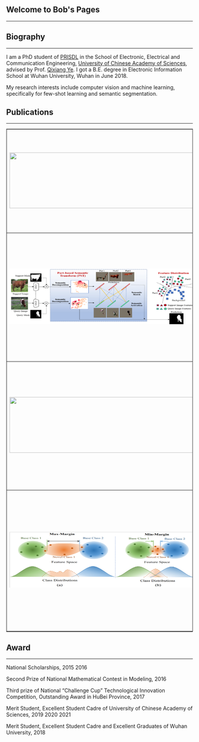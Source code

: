 ## Welcome to Bob's Pages
---

## Biography
---
I am a PhD student of [PRISDL](https://ucassdl.cn/) in the School of Electronic, Electrical and Communication Engineering, [University of Chinese Academy of Sciences](http://english.ucas.ac.cn/), advised by Prof. [Qixiang Ye](http://people.ucas.ac.cn/~0007279?language=en). I got a B.E. degree in Electronic Information School at Wuhan University, Wuhan in June 2018.

My research interests include computer vision and machine learning, specifically for few-shot learning and semantic segmentation.

## Publications
---
<table border="1">
<tr>
<td><img src="/PMMs.png"  height="150" width="500"></td>
<td><b>Boyu Yang</b>, Chang Liu, Bohao Li, Jianbin Jiao and Qixiang Ye, 
<b>"Prototype Mixture Models for Few-shot Semantic Segmentation"</b>, 
European Conference on Computer Vision (ECCV), 2020 <a href="https://www.ecva.net/papers/eccv_2020/papers_ECCV/papers/123530749.pdf">[PDF]</a> <a href="https://github.com/Yang-Bob/PMMs">[Code]</a> </td>
</tr>
<tr>
<td><img src="/PST.png"  height="150" width="500"></td>
<td><b>Boyu Yang</b>, Fang Wan, Chang Liu, Bohao Li, Xiangyang Ji and Qixiang Ye, 
<b>"Part-Based Semantic Transform for Few-Shot Semantic Segmentation"</b>, 
IEEE Transactions on Neural Networks and Learning Systems (TNNLS), 2021 <a href="https://ieeexplore.ieee.org/document/9448305">[PDF]</a> <a href="https://github.com/Yang-Bob/PST">[Code]</a> </td>
</tr>
<tr>
<td><img src="/DST.png"  height="150" width="500"></td>
<td><b>Boyu Yang</b>, Mingbao Lin, Yunxiao Zhang, Binghao Liu, Xiaodan Liang, Rongrong Ji, Qixiang Ye, 
<b>"Dynamic Support Network for Few-shot Class Incremental Learning"</b>, 
IEEE Transactions on Pattern Analysis and Machine Intelligence (TPAMI), 2022 <a href="">[PDF]</a> <a href="">[Code]</a> </td>
</tr>
<tr>
<td><img src="/CME.png"  height="150" width="500"></td>
<td>Bohao Li *, <b>Boyu Yang</b> *, Chang Liu, Feng Liu, Rongrong Ji and Qixiang Ye,
<b>"Beyond Max-Margin: Class Margin Equilibrium for Few-shot Object Detection"</b>, 
IEEE/CVF Conference on Computer Vision and Pattern Recognition (CVPR), 2021 <a href="https://openaccess.thecvf.com/content/CVPR2021/papers/Li_Beyond_Max-Margin_Class_Margin_Equilibrium_for_Few-Shot_Object_Detection_CVPR_2021_paper.pdf">[PDF]</a> <a href="https://github.com/Bohao-Lee/CME">[Code]</a> (* Equal Contribution)</td>
</tr>
</table>

## Award
---
National Scholarships, 2015 2016

Second Prize of National Mathematical Contest in Modeling, 2016

Third prize of National “Challenge Cup” Technological Innovation Competition, Outstanding Award in HuBei Province, 2017

Merit Student, Excellent Student Cadre of University of Chinese Academy of Sciences, 2019 2020 2021

Merit Student, Excellent Student Cadre and Excellent Graduates of Wuhan University, 2018






